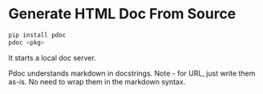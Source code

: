 # Generate HTML Doc From Source
``` sh
pip install pdoc
pdoc <pkg>
```

It starts a local doc server.

Pdoc understands markdown in docstrings.
Note - for URL, just write them as-is. No need
to wrap them in the markdown syntax.

